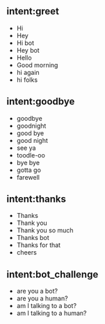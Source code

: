 ## intent:greet
- Hi
- Hey
- Hi bot
- Hey bot
- Hello
- Good morning
- hi again
- hi folks

## intent:goodbye
- goodbye
- goodnight
- good bye
- good night
- see ya
- toodle-oo
- bye bye
- gotta go
- farewell

## intent:thanks
- Thanks
- Thank you
- Thank you so much
- Thanks bot
- Thanks for that
- cheers

## intent:bot_challenge
- are you a bot?
- are you a human?
- am I talking to a bot?
- am I talking to a human?
